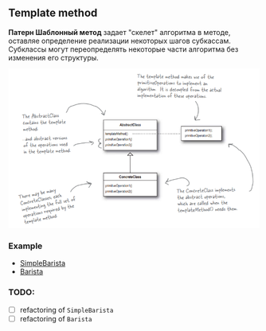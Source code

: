## Template method

<strong>Патерн Шаблонный метод</strong> задает "скелет" алгоритма в методе, оставляе определение реализации некоторых шагов субкассам. Субклассы могут переопределять некоторые части алгоритма без изменения его структуры.

![TemplateMethod](./../src/TemplateMethod/UML.png)


### Example
- [SimpleBarista](./../src/TemplateMethod/SimpleBarista)
- [Barista](./../src/TemplateMethod/Barista)

### TODO:
- [ ] refactoring of `SimpleBarista`
- [ ] refactoring of `Barista`
